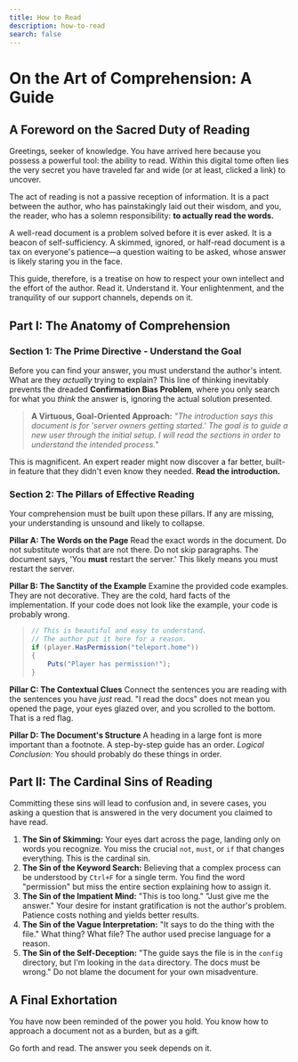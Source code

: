 ```yaml
---
title: How to Read
description: how-to-read
search: false
---
```


# On the Art of Comprehension: A Guide

## A Foreword on the Sacred Duty of Reading

Greetings, seeker of knowledge. You have arrived here because you possess a powerful tool: the ability to read. Within this digital tome often lies the very secret you have traveled far and wide (or at least, clicked a link) to uncover.

The act of reading is not a passive reception of information. It is a pact between the author, who has painstakingly laid out their wisdom, and you, the reader, who has a solemn responsibility: **to actually read the words.**

A well-read document is a problem solved before it is ever asked. It is a beacon of self-sufficiency. A skimmed, ignored, or half-read document is a tax on everyone's patience—a question waiting to be asked, whose answer is likely staring you in the face.

This guide, therefore, is a treatise on how to respect your own intellect and the effort of the author. Read it. Understand it. Your enlightenment, and the tranquility of our support channels, depends on it.

## Part I: The Anatomy of Comprehension

### Section 1: The Prime Directive - Understand the Goal

Before you can find your answer, you must understand the author's intent. What are they *actually* trying to explain? This line of thinking inevitably prevents the dreaded **Confirmation Bias Problem**, where you only search for what you *think* the answer is, ignoring the actual solution presented.

> **A Virtuous, Goal-Oriented Approach:**
> *"The introduction says this document is for 'server owners getting started.' The goal is to guide a new user through the initial setup. I will read the sections in order to understand the intended process."*

This is magnificent. An expert reader might now discover a far better, built-in feature that they didn't even know they needed. **Read the introduction.**

### Section 2: The Pillars of Effective Reading

Your comprehension must be built upon these pillars. If any are missing, your understanding is unsound and likely to collapse.

**Pillar A: The Words on the Page**
Read the exact words in the document. Do not substitute words that are not there. Do not skip paragraphs. The document says, 'You **must** restart the server.' This likely means you must restart the server.

**Pillar B: The Sanctity of the Example**
Examine the provided code examples. They are not decorative. They are the cold, hard facts of the implementation. If your code does not look like the example, your code is probably wrong.

> ```csharp
> // This is beautiful and easy to understand.
> // The author put it here for a reason.
> if (player.HasPermission("teleport.home"))
> {
>     Puts("Player has permission!");
> }
> ```

**Pillar C: The Contextual Clues**
Connect the sentences you are reading with the sentences you have *just* read. "I read the docs" does not mean you opened the page, your eyes glazed over, and you scrolled to the bottom. That is a red flag.

**Pillar D: The Document's Structure**
A heading in a large font is more important than a footnote. A step-by-step guide has an order. *Logical Conclusion:* You should probably do these things in order.

## Part II: The Cardinal Sins of Reading

Committing these sins will lead to confusion and, in severe cases, you asking a question that is answered in the very document you claimed to have read.

1.  **The Sin of Skimming:** Your eyes dart across the page, landing only on words you recognize. You miss the crucial `not`, `must`, or `if` that changes everything. This is the cardinal sin.
2.  **The Sin of the Keyword Search:** Believing that a complex process can be understood by `Ctrl+F` for a single term. You find the word "permission" but miss the entire section explaining how to assign it.
3.  **The Sin of the Impatient Mind:** "This is too long." "Just give me the answer." Your desire for instant gratification is not the author's problem. Patience costs nothing and yields better results.
4.  **The Sin of the Vague Interpretation:** "It says to do the thing with the file." What thing? What file? The author used precise language for a reason.
5.  **The Sin of the Self-Deception:** "The guide says the file is in the `config` directory, but I'm looking in the `data` directory. The docs must be wrong." Do not blame the document for your own misadventure.

## A Final Exhortation

You have now been reminded of the power you hold. You know how to approach a document not as a burden, but as a gift.

Go forth and read. The answer you seek depends on it.
